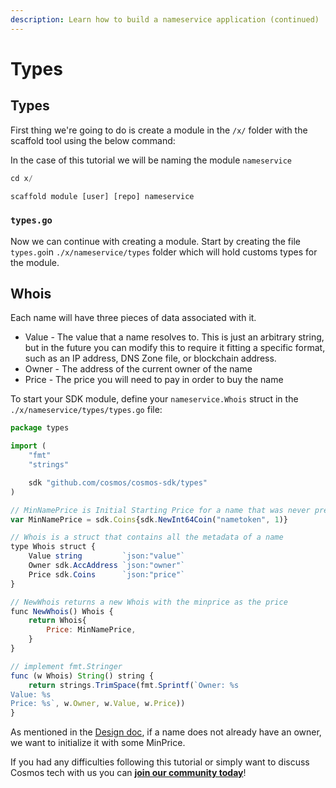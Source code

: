 ```yaml
---
description: Learn how to build a nameservice application (continued)
---
```


# Types

## Types <a id="types"></a>

First thing we're going to do is create a module in the `/x/` folder with the scaffold tool using the below command:

In the case of this tutorial we will be naming the module `nameservice`

```javascript
cd x/

scaffold module [user] [repo] nameservice
```

### `types.go` <a id="types-go"></a>

Now we can continue with creating a module. Start by creating the file `types.go`in `./x/nameservice/types` folder which will hold customs types for the module.

## Whois

Each name will have three pieces of data associated with it.

* Value - The value that a name resolves to. This is just an arbitrary string, but in the future you can modify this to require it fitting a specific format, such as an IP address, DNS Zone file, or blockchain address.
* Owner - The address of the current owner of the name
* Price - The price you will need to pay in order to buy the name

To start your SDK module, define your `nameservice.Whois` struct in the `./x/nameservice/types/types.go` file:

```javascript
package types

import (
    "fmt"
    "strings"

    sdk "github.com/cosmos/cosmos-sdk/types"
)

// MinNamePrice is Initial Starting Price for a name that was never previously owned
var MinNamePrice = sdk.Coins{sdk.NewInt64Coin("nametoken", 1)}

// Whois is a struct that contains all the metadata of a name
type Whois struct {
    Value string         `json:"value"`
    Owner sdk.AccAddress `json:"owner"`
    Price sdk.Coins      `json:"price"`
}

// NewWhois returns a new Whois with the minprice as the price
func NewWhois() Whois {
    return Whois{
        Price: MinNamePrice,
    }
}

// implement fmt.Stringer
func (w Whois) String() string {
    return strings.TrimSpace(fmt.Sprintf(`Owner: %s
Value: %s
Price: %s`, w.Owner, w.Value, w.Price))
}
```

As mentioned in the [Design doc](https://tutorials.cosmos.network/nameservice/tutorial/app-design.html), if a name does not already have an owner, we want to initialize it with some MinPrice.

If you had any difficulties following this tutorial or simply want to discuss Cosmos tech with us you can [**join our community today**](https://discord.gg/fszyM7K)!


